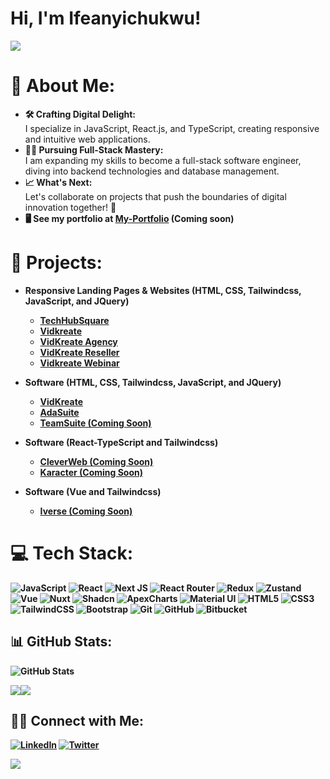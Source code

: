 Hi, I'm Ifeanyichukwu!
==================================
<p align='start'> <img src="https://readme-typing-svg.demolab.com?weight=800&size=25&pause=1000&color=6495ED&background=FFFFFF00&start=true&width=535&lines=🚀+A+Passionate+Frontend+Developer💻;Bridging+Code+Across+the+Stack+💫"/></p>

# 👤 About Me:
- <b> 🛠 Crafting Digital Delight: </b> <br>I specialize in JavaScript, React.js, and TypeScript, creating responsive and intuitive web applications.
- <b> 👨‍💻 Pursuing Full-Stack Mastery: </b> <br>I am expanding my skills to become a full-stack software engineer, diving into backend technologies and database management.
- <b> 📈 What's Next: </b> <br>Let's collaborate on projects that push the boundaries of digital innovation together! 🚀
- <b> 🖥️  See my portfolio at [My-Portfolio](https://github.com/I-I-Cornel) (Coming soon)

# 🎯 Projects: 

- <b>Responsive Landing Pages & Websites (HTML, CSS, Tailwindcss, JavaScript, and JQuery)</b>
  - [TechHubSquare](https://techhubsquare.com/)
  - [Vidkreate](https://vidkreate.techhiveinc.com)
  - [VidKreate Agency](https://agencysalespage.techhubsquare.com/)
  - [VidKreate Reseller](https://resellersalespage.techhubsquare.com/)
  - [Vidkreate Webinar](https://webinarsalespage.techhubsquare.com/)

- <b>Software (HTML, CSS, Tailwindcss, JavaScript, and JQuery)</b>
  - [VidKreate ](https://app.vidkreate.io/login.php)
  - [AdaSuite ](https://dev.adasuite.io/)
  - [TeamSuite (Coming Soon)](https://#)

- <b>Software (React-TypeScript and Tailwindcss)</b>
  - [CleverWeb (Coming Soon)](https://#)
  - [Karacter (Coming Soon)](https://#)

- <b>Software (Vue and Tailwindcss)</b>
  - [Iverse (Coming Soon)](https://#)

# 💻 Tech Stack: 
![JavaScript](https://img.shields.io/badge/javascript-%23323330.svg?style=for-the-badge&logo=javascript&logoColor=%23F7DF1E) ![React](https://img.shields.io/badge/react-%2320232a.svg?style=for-the-badge&logo=react&logoColor=%2361DAFB) ![Next JS](https://img.shields.io/badge/Next-black?style=for-the-badge&logo=next.js&logoColor=white) ![React Router](https://img.shields.io/badge/React_Router-CA4245?style=for-the-badge&logo=react-router&logoColor=white) ![Redux](https://img.shields.io/badge/redux-%23563D7C.svg?style=for-the-badge&logo=Redux&logoColor=white) ![Zustand](https://img.shields.io/badge/zustand-%23000000.svg?style=for-the-badge&logo=zustand&logoColor=white)
 ![Vue](https://img.shields.io/badge/vuejs-%2335495e.svg?style=for-the-badge&logo=vue.js&logoColor=%234FC08D) ![Nuxt](https://img.shields.io/badge/nuxt.js-%2300C58E.svg?style=for-the-badge&logo=nuxt.js&logoColor=white) ![Shadcn](https://img.shields.io/badge/shadcn-%23000000.svg?style=for-the-badge&logo=shadcn&logoColor=white) ![ApexCharts](https://img.shields.io/badge/apexcharts-%23000000.svg?style=for-the-badge&logo=apexcharts&logoColor=%23FF4560) ![Material UI](https://img.shields.io/badge/-material_ui-blue?style=for-the-badge&logo=materialui&logoColor=white) ![HTML5](https://img.shields.io/badge/html5-%23E34F26.svg?style=for-the-badge&logo=html5&logoColor=white) ![CSS3](https://img.shields.io/badge/css3-%231572B6.svg?style=for-the-badge&logo=css3&logoColor=white) ![TailwindCSS](https://img.shields.io/badge/tailwindcss-%2338B2AC.svg?style=for-the-badge&logo=tailwind-css&logoColor=white) ![Bootstrap](https://img.shields.io/badge/bootstrap-%23563D7C.svg?style=for-the-badge&logo=bootstrap&logoColor=white) ![Git](https://img.shields.io/badge/git-%23F05033.svg?style=for-the-badge&logo=git&logoColor=white) ![GitHub](https://img.shields.io/badge/github-%23121011.svg?style=for-the-badge&logo=github&logoColor=white) ![Bitbucket](https://img.shields.io/badge/bitbucket-%230047B3.svg?style=for-the-badge&logo=bitbucket&logoColor=white)
 
## 📊 GitHub Stats:

<!-- ![GitHub Stats](https://github-readme-stats-o1cunm7ft-cornels-projects-098aaa91.vercel.app/api?username=I-I-Cornel&theme=radical&hide_border=false&include_all_commits=true&count_private=true) -->

![GitHub Stats](https://github-readme-stats.vercel.app/api?username=I-I-Cornel&theme=radical&hide_border=false&include_all_commits=true&count_private=true)



<!--  ## 🏆 GitHub Trophies
![](https://github-profile-trophy.vercel.app/?username=I-I-Cornel&theme=radical&no-frame=false&no-bg=false&margin-w=4)
-->
 <a href="https://www.twitter.com/I_I_Cornel" target="_blank" rel="noreferrer"><img
src="https://img.shields.io/twitter/follow/I_I_Cornel?logo=twitter&style=for-the-badge&color=0891b2&labelColor=1c1917"
/></a><a href="https://www.github.com/I-I-Cornel" target="_blank" rel="noreferrer"><img
src="https://img.shields.io/github/followers/I-I-Cornel?logo=github&style=for-the-badge&color=0891b2&labelColor=1c1917" /></a>



## 🤳🏾 Connect with Me:
[![LinkedIn](https://img.shields.io/badge/LinkedIn-%230077B5.svg?logo=linkedin&logoColor=white)](https://linkedin.com/in/ifeanyichukwu-cornelius-ikechukwu) 
[![Twitter](https://img.shields.io/badge/Twitter-%231DA1F2.svg?logo=Twitter&logoColor=white)](https://twitter.com/I_I_Cornel)


[![](https://visitcount.itsvg.in/api?id=I-I-Cornel&icon=0&color=1)](https://visitcount.itsvg.in)

<!--   ## 💰 You can help me by Donating
  [![BuyMeACoffee](https://img.shields.io/badge/Buy%20Me%20a%20Coffee-ffdd00?style=for-the-badge&logo=buy-me-a-coffee&logoColor=black)](https://buymeacoffee.com/rohitks7) [![PayPal](https://img.shields.io/badge/PayPal-00457C?style=for-the-badge&logo=paypal&logoColor=white)](https://paypal.me/rohitks7) [![Patreon](https://img.shields.io/badge/Patreon-F96854?style=for-the-badge&logo=patreon&logoColor=white)](https://patreon.com/rohitks7)  -->

  <!-- Proudly created with GPRM ( https://gprm.itsvg.in ) -->
